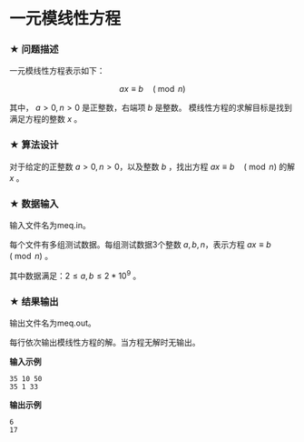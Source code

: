 # 一元模线性方程

### ★ 问题描述

一元模线性方程表示如下：

$$
a x \equiv b \quad(\bmod n)
$$

其中， $a>0, n>0$ 是正整数，右端项 $b$ 是整数。
模线性方程的求解目标是找到满足方程的整数 $x$ 。

### ★ 算法设计

对于给定的正整数 $a>0, n>0$，以及整数 $b$ ，找出方程 $a x \equiv b \quad(\bmod n)$ 的解 $x$ 。

### ★ 数据输入

输入文件名为meq.in。

每个文件有多组测试数据。每组测试数据3个整数 $a,b,n$，表示方程 $a x \equiv b \quad(\bmod n)$ 。

其中数据满足：$2\leq a,b\leq 2*{10^9}$ 。

### ★ 结果输出

输出文件名为meq.out。

每行依次输出模线性方程的解。当方程无解时无输出。

**输入示例**  

```
35 10 50
35 1 33
```

**输出示例**  

```
6
17
```
